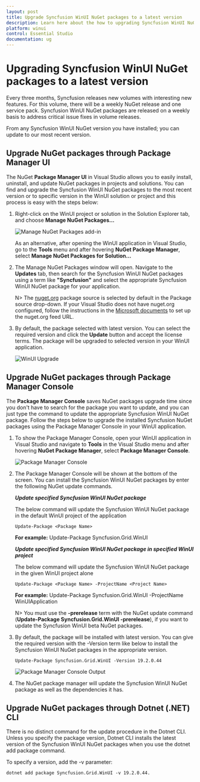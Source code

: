 ```yaml
---
layout: post
title: Upgrade Syncfusion WinUI NuGet packages to a latest version
description: Learn here about the how to upgrading Syncfusion WinUI NuGet packages to a latest version using NuGet manager and package manager UI.
platform: winui
control: Essential Studio
documentation: ug
---
```


# Upgrading Syncfusion WinUI NuGet packages to a latest version

Every three months, Syncfusion releases new volumes with interesting new features. For this volume, there will be a weekly NuGet release and one service pack. Syncfusion WinUI NuGet packages are released on a weekly basis to address critical issue fixes in volume releases.

From any Syncfusion WinUI NuGet version you have installed; you can update to our most recent version.

## Upgrade NuGet packages through Package Manager UI

The NuGet **Package Manager UI** in Visual Studio allows you to easily install, uninstall, and update NuGet packages in projects and solutions. You can find and upgrade the Syncfusion WinUI NuGet packages to the most recent version or to specific version in the WinUI solution or project and this process is easy with the steps below:

1. Right-click on the WinUI project or solution in the Solution Explorer tab, and choose **Manage NuGet Packages...**

    ![Manage NuGet Packages add-in](Upgrade-images/ManageNuGet.png)

    As an alternative, after opening the WinUI application in Visual Studio, go to the **Tools** menu and after hovering **NuGet Package Manager**, select **Manage NuGet Packages for Solution...**

2. The Manage NuGet Packages window will open. Navigate to the **Updates** tab, then search for the Syncfusion WinUI NuGet packages using a term like **"Syncfusion"** and select the appropriate Syncfusion WinUI NuGet package for your application.

    N> The [nuget.org](https://api.nuget.org/v3/index.json) package source is selected by default in the Package source drop-down. If your Visual Studio does not have nuget.org configured, follow the instructions in the [Microsoft documents](https://docs.microsoft.com/en-us/nuget/tools/package-manager-ui#package-sources) to set up the nuget.org feed URL.

3. By default, the package selected with latest version. You can select the required version and click the **Update** button and accept the license terms. The package will be upgraded to selected version in your WinUI application.

    ![WinUI Upgrade](Upgrade-images/NuGetUpgrade.png)

## Upgrade NuGet packages through Package Manager Console

The **Package Manager Console** saves NuGet packages upgrade time since you don't have to search for the package you want to update, and you can just type the command to update the appropriate Syncfusion WinUI NuGet package. Follow the steps below to upgrade the installed Syncfusion NuGet packages using the Package Manager Console in your WinUI application.

1. To show the Package Manager Console, open your WinUI application in Visual Studio and navigate to **Tools** in the Visual Studio menu and after hovering **NuGet Package Manager**, select **Package Manager Console**.

    ![Package Manager Console](Upgrade-images/console.png)

2. The Package Manager Console will be shown at the bottom of the screen. You can install the Syncfusion WinUI NuGet packages by enter the following NuGet update commands.

    ***Update specified Syncfusion WinUI NuGet package***

    The below command will update the Syncfusion WinUI NuGet package in the default WinUI project of the application

    ```
    Update-Package <Package Name>
    ```

    **For example:** Update-Package Syncfusion.Grid.WinUI

    ***Update specified Syncfusion WinUI NuGet package in specified WinUI project***

    The below command will update the Syncfusion WinUI NuGet package in the given WinUI project alone

    ```
    Update-Package <Package Name> -ProjectName <Project Name>
    ```

    **For example:** Update-Package Syncfusion.Grid.WinUI -ProjectName WinUIApplication

    N> You must use the **-prerelease** term with the NuGet update command (**Update-Package Syncfusion.Grid.WinUI -prerelease**), if you want to update the Syncfusion WinUI beta NuGet packages.

3. By default, the package will be installed with latest version. You can give the required version with the -Version term like below to install the Syncfusion WinUI NuGet packages in the appropriate version.

    ```
    Update-Package Syncfusion.Grid.WinUI -Version 19.2.0.44 
    ```

    ![Package Manager Console Output](Upgrade-images/UpdateConsole.png)

4. The NuGet package manager will update the Syncfusion WinUI NuGet package as well as the dependencies it has.


## Upgrade NuGet packages through Dotnet (.NET) CLI

There is no distinct command for the update procedure in the Dotnet CLI. Unless you specify the package version, Dotnet CLI installs the latest version of the Syncfusion WinUI NuGet packages when you use the dotnet add package command.

To specify a version, add the -v parameter:

```
dotnet add package Syncfusion.Grid.WinUI -v 19.2.0.44.
```